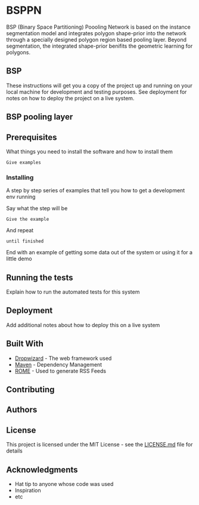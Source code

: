 # BSPPN

BSP (Binary Space Partitioning) Poooling Network is based on the instance segmentation model and integrates polygon shape-prior into the network through a specially designed polygon region based pooling layer. Beyond segmentation, the integrated shape-prior benifits the geometric learning for polygons.


## BSP

These instructions will get you a copy of the project up and running on your local machine for development and testing purposes. See deployment for notes on how to deploy the project on a live system.

## BSP pooling layer

## Prerequisites

What things you need to install the software and how to install them

```
Give examples
```

### Installing

A step by step series of examples that tell you how to get a development env running

Say what the step will be

```
Give the example
```

And repeat

```
until finished
```

End with an example of getting some data out of the system or using it for a little demo

## Running the tests

Explain how to run the automated tests for this system


## Deployment

Add additional notes about how to deploy this on a live system

## Built With

* [Dropwizard](http://www.dropwizard.io/1.0.2/docs/) - The web framework used
* [Maven](https://maven.apache.org/) - Dependency Management
* [ROME](https://rometools.github.io/rome/) - Used to generate RSS Feeds

## Contributing



## Authors



## License

This project is licensed under the MIT License - see the [LICENSE.md](LICENSE.md) file for details

## Acknowledgments

* Hat tip to anyone whose code was used
* Inspiration
* etc

